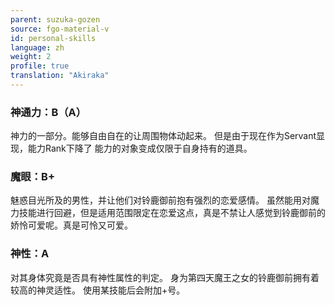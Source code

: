 ```yaml
---
parent: suzuka-gozen
source: fgo-material-v
id: personal-skills
language: zh
weight: 2
profile: true
translation: "Akiraka"
---
```


### 神通力：B（A）

神力的一部分。能够自由自在的让周围物体动起来。
但是由于现在作为Servant显现，能力Rank下降了
能力的对象变成仅限于自身持有的道具。

### 魔眼：B+

魅惑目光所及的男性，并让他们对铃鹿御前抱有强烈的恋爱感情。
虽然能用对魔力技能进行回避，但是适用范围限定在恋爱这点，真是不禁让人感觉到铃鹿御前的娇怜可爱呢。真是可怜又可爱。

### 神性：A

对其身体究竟是否具有神性属性的判定。
身为第四天魔王之女的铃鹿御前拥有着较高的神灵适性。
使用某技能后会附加+号。
